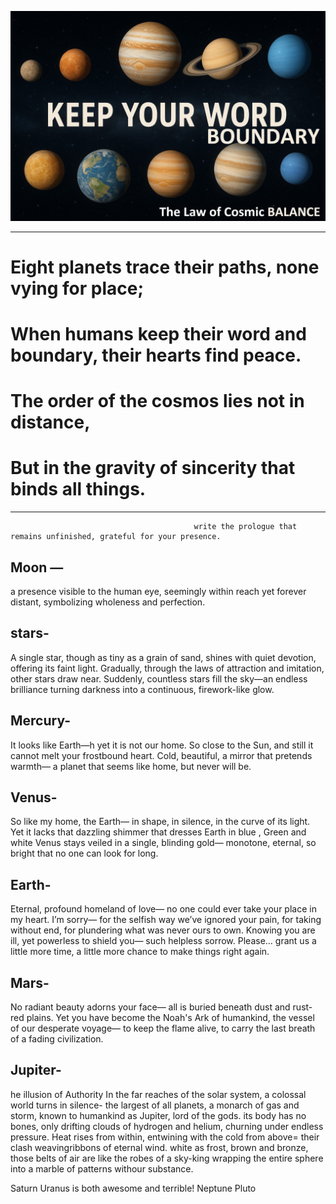 
<p align="center">
<img src="assets/images/The law of cosmic balance.png" alt="The law of cosmic balance" width="750">
</p>

_____

# Eight planets trace their paths, none vying for place;
# When humans keep their word and boundary, their hearts find peace.
# The order of the cosmos lies not in distance, 
# But in the gravity of sincerity that binds all things.
______

                                             write the prologue that remains unfinished, grateful for your presence.


## Moon — 
a presence visible to the human eye, seemingly within reach yet forever distant, symbolizing wholeness and perfection.

## stars- 
A single star, though as tiny as a grain of sand, shines with quiet devotion, offering its faint light. Gradually, through the laws of attraction and imitation, other stars draw near. Suddenly, countless stars fill the sky—an endless brilliance turning darkness into a continuous, firework-like glow.

## Mercury-
It looks like Earth—h
yet it is not our home.
So close to the Sun,
and still it cannot melt
your frostbound heart.
Cold,
beautiful,
a mirror that pretends warmth—
a planet that seems like home,
but never will be.

## Venus- 
So like my home, the Earth—
in shape, in silence, in the curve of its light.
Yet it lacks that dazzling shimmer
that dresses Earth in blue , Green and white
Venus stays veiled
in a single, blinding gold—
monotone, eternal,
so bright
that no one can look for long.

## Earth-
Eternal, profound homeland of love—
no one could ever take your place in my heart.
I’m sorry—
for the selfish way we’ve ignored your pain,
for taking without end,
for plundering what was never ours to own.
Knowing you are ill,
yet powerless to shield you—
such helpless sorrow.
Please…
grant us a little more time,
a little more chance
to make things right again.


## Mars-
No radiant beauty adorns your face—
all is buried beneath dust and rust-red plains.
Yet you have become
the  Noah's Ark of humankind,
the vessel of our desperate voyage—
to keep the flame alive,
to carry the last breath
of a fading civilization.

## Jupiter-
he illusion of Authority
In the far reaches of the solar system,
a colossal world turns in silence-
the largest of all planets, 
a monarch of gas and storm,
known to humankind as Jupiter, lord of the gods.
its body has no bones, 
only drifting clouds of hydrogen and helium,
churning under endless pressure.
Heat rises from within, 
entwining with the cold from above=
their clash weavingribbons of eternal wind.
white as frost, brown and bronze,
those belts of air are like the robes of a sky-king
wrapping the entire sphere
into a marble of patterns withour substance.



Saturn
Uranus is both awesome and terrible!
Neptune
Pluto
